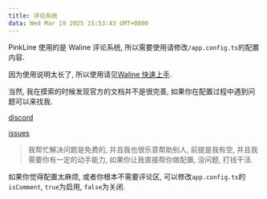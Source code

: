```yaml
---
title: 评论系统
data: Wed Mar 19 2025 15:53:43 GMT+0800
---
```


PinkLine 使用的是 Waline 评论系统, 所以需要使用请修改`/app.config.ts`的配置内容.

因为使用说明太长了, 所以使用请见[Waline 快速上手](https://waline.js.org/guide/get-started/).

当然, 我在摸索的时候发现官方的文档并不是很完善, 如果你在配置过程中遇到问题可以来找我.

[discord](https://discord.gg/UnmxhsPXV4)

[issues](https://github.com/sooooooooooooooooootheby/PinkLine/issues)

> 我帮忙解决问题是免费的, 并且我也很乐意帮助别人, 前提是我有空, 并且我需要你有一定的动手能力, 如果你让我直接帮你做配置, 没问题, 打钱干活.

如果你觉得配置太麻烦, 或者你根本不需要评论区, 可以修改`app.config.ts`的`isComment`, `true`为启用, `false`为关闭.
